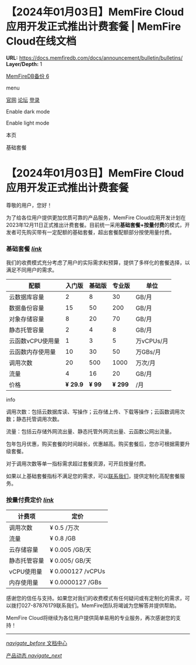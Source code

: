# 【2024年01月03日】MemFire Cloud应用开发正式推出计费套餐 | MemFire Cloud在线文档

**URL:** https://docs.memfiredb.com/docs/announcement/bulletin/bulletins/
**Layer/Depth:** 1

[MemFireDB备份 6](/)

menu

[官网](https://memfiredb.com/)
[论坛](https://community.memfiredb.com/)
[登录](https://cloud.memfiredb.com/auth/login)

Enable dark mode

Enable light mode

本页

基础套餐

# 【2024年01月03日】MemFire Cloud应用开发正式推出计费套餐

尊敬的用户，您好！

为了给各位用户提供更加优质可靠的产品服务，MemFire Cloud应用开发计划在2023年12月11日正式推出计费套餐。目前统一采用**基础套餐+按量付费**的模式，开发者可先购买带有一定配额的基础套餐，超出套餐配额部分按使用量付费。

### 基础套餐 [*link*](#%e5%9f%ba%e7%a1%80%e5%a5%97%e9%a4%90)

我们的收费模式充分考虑了用户的实际需求和预算，提供了多样化的套餐选择，以满足不同用户的需求。

| **配额** | **入门版** | **基础版** | **专业版** | **单位** |
| --- | --- | --- | --- | --- |
| 云数据库容量 | 2 | 8 | 30 | GB/月 |
| 数据备份容量 | 15 | 50 | 200 | GB/月 |
| 对象存储容量 | 8 | 20 | 70 | GB/月 |
| 静态托管容量 | 2 | 4 | 8 | GB/月 |
| 云函数vCPU使用量 | 1 | 3 | 5 | 万vCPUs/月 |
| 云函数内存使用量 | 10 | 30 | 50 | 万GBs/月 |
| 调用次数 | 20 | 500 | 1000 | 万次/月 |
| 流量 | 4 | 16 | 20 | GB/月 |
| 价格 | **¥ 29.9** | **¥ 99** | **¥ 299** | /月 |

info

调用次数：包括云数据库读、写操作；云存储上传、下载等操作；云函数调用次数；静态托管调用次数。

流量：包括云存储外网流出量、静态托管外网流出量、云函数公网出流量。

包年包月优惠，购买套餐的时间越长，优惠越高。购买套餐后，您亦可根据需要升级套餐。

对于调用次数等单一指标需求超过套餐资源，可开启按量付费。

如果以上基础套餐指标不满足您的需求，可以[联系我们](/docs/contactus/)，提供定制化高配套餐服务。

### 按量付费定价 [*link*](#%e6%8c%89%e9%87%8f%e4%bb%98%e8%b4%b9%e5%ae%9a%e4%bb%b7)

| **计费项** | **定价** |
| --- | --- |
| 调用次数 | ¥ 0.5 /万次 |
| 流量 | ¥ 0.8 /GB |
| 云存储容量 | ¥ 0.005 /GB/天 |
| 静态托管容量 | ¥ 0.005/ GB/天 |
| vCPU使用量 | ¥ 0.000127 /vCPUs |
| 内存使用量 | ¥ 0.0000127 /GBs |

感谢您的信任与支持。如果您对我们的收费模式有任何疑问或有定制化的需求，可以拨打027-87876179联系我们。MemFire团队将竭诚为您解答并提供帮助。

MemFire Cloud将继续为各位用户提供简单易用的专业服务，再次感谢您的支持！

---

[*navigate\_before* 文档中心](/docs/overview/)

[产品动态 *navigate\_next*](/docs/announcement/history/)